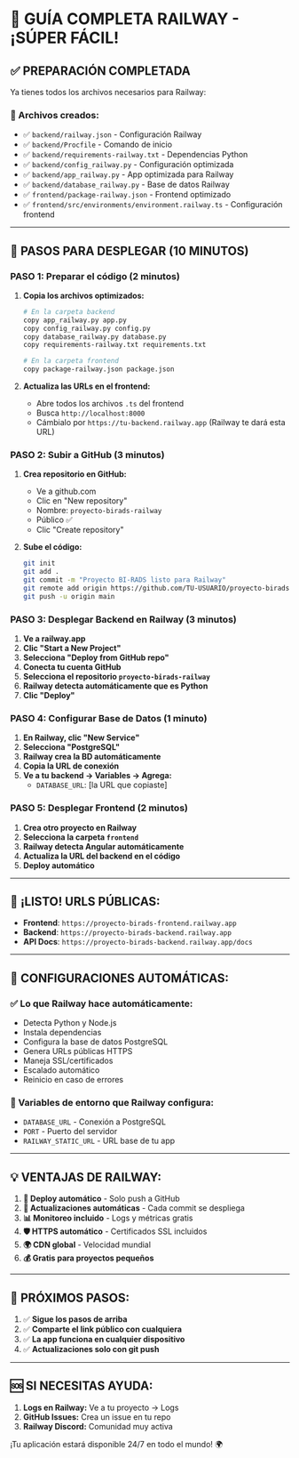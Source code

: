 # 🚀 GUÍA COMPLETA RAILWAY - ¡SÚPER FÁCIL!

## ✅ PREPARACIÓN COMPLETADA
Ya tienes todos los archivos necesarios para Railway:

### 📁 Archivos creados:
- ✅ `backend/railway.json` - Configuración Railway
- ✅ `backend/Procfile` - Comando de inicio
- ✅ `backend/requirements-railway.txt` - Dependencias Python
- ✅ `backend/config_railway.py` - Configuración optimizada
- ✅ `backend/app_railway.py` - App optimizada para Railway
- ✅ `backend/database_railway.py` - Base de datos Railway
- ✅ `frontend/package-railway.json` - Frontend optimizado
- ✅ `frontend/src/environments/environment.railway.ts` - Configuración frontend

---

## 🎯 PASOS PARA DESPLEGAR (10 MINUTOS)

### **PASO 1: Preparar el código (2 minutos)**

1. **Copia los archivos optimizados:**
   ```bash
   # En la carpeta backend
   copy app_railway.py app.py
   copy config_railway.py config.py
   copy database_railway.py database.py
   copy requirements-railway.txt requirements.txt
   
   # En la carpeta frontend
   copy package-railway.json package.json
   ```

2. **Actualiza las URLs en el frontend:**
   - Abre todos los archivos `.ts` del frontend
   - Busca `http://localhost:8000`
   - Cámbialo por `https://tu-backend.railway.app` (Railway te dará esta URL)

### **PASO 2: Subir a GitHub (3 minutos)**

1. **Crea repositorio en GitHub:**
   - Ve a github.com
   - Clic en "New repository"
   - Nombre: `proyecto-birads-railway`
   - Público ✅
   - Clic "Create repository"

2. **Sube el código:**
   ```bash
   git init
   git add .
   git commit -m "Proyecto BI-RADS listo para Railway"
   git remote add origin https://github.com/TU-USUARIO/proyecto-birads-railway.git
   git push -u origin main
   ```

### **PASO 3: Desplegar Backend en Railway (3 minutos)**

1. **Ve a railway.app**
2. **Clic "Start a New Project"**
3. **Selecciona "Deploy from GitHub repo"**
4. **Conecta tu cuenta GitHub**
5. **Selecciona el repositorio `proyecto-birads-railway`**
6. **Railway detecta automáticamente que es Python**
7. **Clic "Deploy"**

### **PASO 4: Configurar Base de Datos (1 minuto)**

1. **En Railway, clic "New Service"**
2. **Selecciona "PostgreSQL"**
3. **Railway crea la BD automáticamente**
4. **Copia la URL de conexión**
5. **Ve a tu backend → Variables → Agrega:**
   - `DATABASE_URL`: [la URL que copiaste]

### **PASO 5: Desplegar Frontend (2 minutos)**

1. **Crea otro proyecto en Railway**
2. **Selecciona la carpeta `frontend`**
3. **Railway detecta Angular automáticamente**
4. **Actualiza la URL del backend en el código**
5. **Deploy automático**

---

## 🎉 ¡LISTO! URLS PÚBLICAS:

- **Frontend**: `https://proyecto-birads-frontend.railway.app`
- **Backend**: `https://proyecto-birads-backend.railway.app`
- **API Docs**: `https://proyecto-birads-backend.railway.app/docs`

---

## 🔧 CONFIGURACIONES AUTOMÁTICAS:

### ✅ Lo que Railway hace automáticamente:
- Detecta Python y Node.js
- Instala dependencias
- Configura la base de datos PostgreSQL
- Genera URLs públicas HTTPS
- Maneja SSL/certificados
- Escalado automático
- Reinicio en caso de errores

### 🎯 Variables de entorno que Railway configura:
- `DATABASE_URL` - Conexión a PostgreSQL
- `PORT` - Puerto del servidor
- `RAILWAY_STATIC_URL` - URL base de tu app

---

## 💡 VENTAJAS DE RAILWAY:

1. **🚀 Deploy automático** - Solo push a GitHub
2. **🔄 Actualizaciones automáticas** - Cada commit se despliega
3. **📊 Monitoreo incluido** - Logs y métricas gratis
4. **🛡️ HTTPS automático** - Certificados SSL incluidos
5. **🌍 CDN global** - Velocidad mundial
6. **💰 Gratis para proyectos pequeños**

---

## 🎯 PRÓXIMOS PASOS:

1. ✅ **Sigue los pasos de arriba**
2. ✅ **Comparte el link público con cualquiera**
3. ✅ **La app funciona en cualquier dispositivo**
4. ✅ **Actualizaciones solo con git push**

---

## 🆘 SI NECESITAS AYUDA:

1. **Logs en Railway:** Ve a tu proyecto → Logs
2. **GitHub Issues:** Crea un issue en tu repo
3. **Railway Discord:** Comunidad muy activa

¡Tu aplicación estará disponible 24/7 en todo el mundo! 🌍